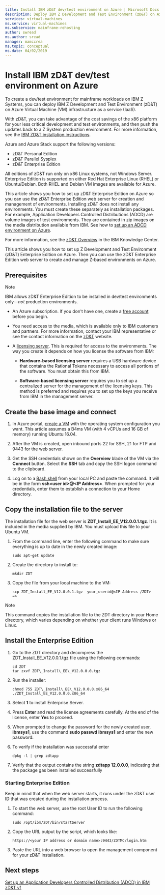 ```yaml
---
title: Install IBM zD&T dev/test environment on Azure | Microsoft Docs
description: Deploy IBM Z Development and Test Environment (zD&T) on Azure Virtual Machine (VM) infrastructure as a service (IaaS).
services: virtual-machines
ms.service: virtual-machines
ms.subservice: mainframe-rehosting
author: swread
ms.author: sread
manager: mamccrea 
ms.topic: conceptual
ms.date: 04/02/2019
---
```


# Install IBM zD&T dev/test environment on Azure

To create a dev/test environment for mainframe workloads on IBM Z Systems, you can deploy IBM Z Development and Test Environment (zD&T) on Azure Virtual Machine (VM) infrastructure as a service (IaaS).

With zD&T, you can take advantage of the cost savings of the x86 platform for your less critical development and test environments, and then push the updates back to a Z System production environment. For more information, see the [IBM ZD&T installation instructions](https://www-01.ibm.com/support/docview.wss?uid=swg24044565#INSTALL).

Azure and Azure Stack support the following versions:

- zD&T Personal Edition
- zD&T Parallel Sysplex
- zD&T Enterprise Edition

All editions of zD&T run only on x86 Linux systems, not Windows Server. Enterprise Edition is supported on either Red Hat Enterprise Linux (RHEL) or Ubuntu/Debian. Both RHEL and Debian VM images are available for Azure.

This article shows you how to set up zD&T Enterprise Edition on Azure so you can use the zD&T Enterprise Edition web server for creation and management of environments. Installing zD&T does not install any environments. You must create these separately as installation packages. For example, Application Developers Controlled Distributions (ADCD) are volume images of test environments. They are contained in zip images on the media distribution available from IBM. See how to [set up an ADCD environment on Azure](demo.md).

For more information, see the [zD&T Overview](https://www.ibm.com/support/knowledgecenter/en/SSTQBD_12.0.0/com.ibm.zdt.overview.gs.doc/topics/c_product_overview.html) in the IBM Knowledge Center.

This article shows you how to set up Z Development and Test Environment (zD&T) Enterprise Edition on Azure. Then you can use the zD&T Enterprise Edition web server to create and manage Z-based environments on Azure.

## Prerequisites

> [!NOTE]
> IBM allows zD&T Enterprise Edition to be installed in dev/test environments only—*not* production environments.

- An Azure subscription. If you don't have one, create a [free account](https://azure.microsoft.com/free/?WT.mc_id=A261C142F) before you begin.

- You need access to the media, which is available only to IBM customers and partners. For more information, contact your IBM representative or see the contact information on the [zD&T](https://www.ibm.com/us-en/marketplace/z-systems-development-test-environment) website.

- A [licensing server](https://www.ibm.com/support/knowledgecenter/en/SSTQBD_12.0.0/com.ibm.zsys.rdt.tools.user.guide.doc/topics/zdt_ee.html). This is required for access to the environments. The way you create it depends on how you license the software from IBM:

     - **Hardware-based licensing server** requires a USB hardware device that contains the Rational Tokens necessary to access all portions of the software. You must obtain this from IBM.

     - **Software-based licensing server** requires you to set up a centralized server for the management of the licensing keys. This method is preferred and requires you to set up the keys you receive from IBM in the management server.

## Create the base image and connect

1. In Azure portal, [create a VM](../../../linux/quick-create-portal.md) with the operating system configuration you want. This article assumes a B4ms VM (with 4 vCPUs and 16 GB of memory) running Ubuntu 16.04.

2. After the VM is created, open inbound ports 22 for SSH, 21 for FTP and 9443 for the web server.

3. Get the SSH credentials shown on the **Overview** blade of the VM via the **Connect** button. Select the **SSH** tab and copy the SSH logon command to the clipboard.

4. Log on to a [Bash shell](../../../../cloud-shell/quickstart.md) from your local PC and paste the command. It will be in the form **ssh\<user id\>\@\<IP Address\>**. When prompted for your credentials, enter them to establish a connection to your Home directory.

## Copy the installation file to the server

The installation file for the web server is **ZDT\_Install\_EE\_V12.0.0.1.tgz**. It is included in the media supplied by IBM. You must upload this file to your Ubuntu VM.

1. From the command line, enter the following command to make sure everything is up to date in the newly created image:

    ```
    sudo apt-get update
    ```

2. Create the directory to install to:

    ```
    mkdir ZDT
    ```

3. Copy the file from your local machine to the VM:

    ```
    scp ZDT_Install_EE_V12.0.0.1.tgz  your_userid@<IP Address /ZDT>   =>
    ```
    
> [!NOTE]
> This command copies the installation file to the ZDT directory in your Home directory, which varies depending on whether your client runs Windows or Linux.

## Install the Enterprise Edition

1. Go to the ZDT directory and decompress the ZDT\_Install\_EE\_V12.0.0.1.tgz file using the following commands:

    ```
    cd ZDT
    tar zxvf ZDT\_Install\_EE\_V12.0.0.0.tgz
    ```

2. Run the installer:

    ```
    chmod 755 ZDT\_Install\_EE\_V12.0.0.0.x86_64
    ./ZDT_Install_EE_V12.0.0.0.x86_64
    ```

3. Select **1** to install Enterprise Server.

4. Press **Enter** and read the license agreements carefully. At the end of the license, enter **Yes** to proceed.

5. When prompted to change the password for the newly created user, **ibmsys1**, use the command **sudo passwd ibmsys1** and enter the new password.

6. To verify if the installation was successful enter

    ```
    dpkg -l | grep zdtapp
    ```

7. Verify that the output contains the string **zdtapp 12.0.0.0**, indicating that the package gas been installed successfully

### Starting Enterprise Edition

Keep in mind that when the web server starts, it runs under the zD&T user ID that was created during the installation process.

1. To start the web server, use the root User ID to run the following command:

    ```
    sudo /opt/ibm/zDT/bin/startServer
    ```

2. Copy the URL output by the script, which looks like:

    ```
    https://<your IP address or domain name>:9443/ZDTMC/login.htm
    ```

3. Paste the URL into a web browser to open the management component for your zD&T installation.

## Next steps

[Set up an Application Developers Controlled Distribution (ADCD) in IBM zD&T v1](./demo.md)
